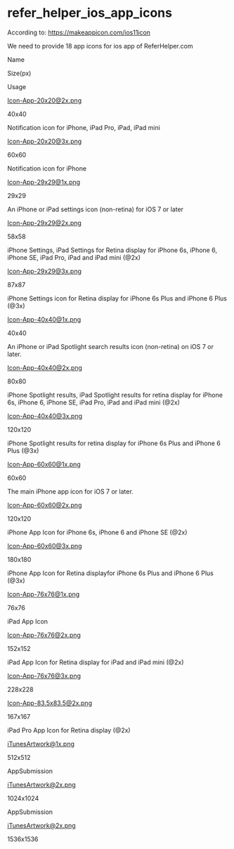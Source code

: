 # refer_helper_ios_app_icons

According to: https://makeappicon.com/ios11icon

We need to provide 18 app icons for ios app of ReferHelper.com

Name

Size(px)

Usage

Icon-App-20x20@2x.png

40x40

Notification icon for iPhone, iPad Pro, iPad, iPad mini

Icon-App-20x20@3x.png

60x60

Notification icon for iPhone

Icon-App-29x29@1x.png

29x29

An iPhone or iPad settings icon (non-retina) for iOS 7 or later

Icon-App-29x29@2x.png

58x58

iPhone Settings, iPad Settings for Retina display
for iPhone 6s, iPhone 6, iPhone SE, iPad Pro, iPad and iPad mini (@2x)

Icon-App-29x29@3x.png

87x87

iPhone Settings icon for Retina display
for iPhone 6s Plus and iPhone 6 Plus (@3x)

Icon-App-40x40@1x.png

40x40

An iPhone or iPad Spotlight search results icon (non-retina) on iOS 7 or later.

Icon-App-40x40@2x.png

80x80

iPhone Spotlight results, iPad Spotlight results for retina display
for iPhone 6s, iPhone 6, iPhone SE, iPad Pro, iPad and iPad mini (@2x)

Icon-App-40x40@3x.png

120x120

iPhone Spotlight results for retina display
for iPhone 6s Plus and iPhone 6 Plus (@3x)

Icon-App-60x60@1x.png

60x60

The main iPhone app icon for iOS 7 or later.

Icon-App-60x60@2x.png

120x120

iPhone App Icon
for iPhone 6s, iPhone 6 and iPhone SE (@2x)

Icon-App-60x60@3x.png

180x180

iPhone App Icon
for Retina displayfor iPhone 6s Plus and iPhone 6 Plus (@3x)

Icon-App-76x76@1x.png

76x76

iPad App Icon

Icon-App-76x76@2x.png

152x152

iPad App Icon for Retina display
for iPad and iPad mini (@2x)

Icon-App-76x76@3x.png

228x228

Icon-App-83.5x83.5@2x.png

167x167

iPad Pro App Icon for Retina display (@2x)

iTunesArtwork@1x.png

512x512

AppSubmission

iTunesArtwork@2x.png

1024x1024

AppSubmission

iTunesArtwork@2x.png

1536x1536

